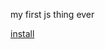 my first js thing ever

[install](https://github.com/Actiol/osu-bbcode-copier/raw/main/bbcode.user.js)
